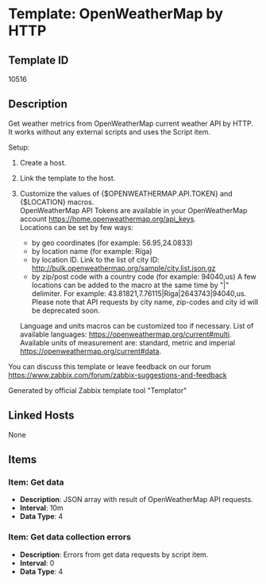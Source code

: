# Template: OpenWeatherMap by HTTP

## Template ID
10516

## Description
Get weather metrics from OpenWeatherMap current weather API by HTTP.
It works without any external scripts and uses the Script item.

Setup:
  1. Create a host.

  2. Link the template to the host.

  3. Customize the values of {$OPENWEATHERMAP.API.TOKEN} and {$LOCATION} macros.  
      OpenWeatherMap API Tokens are available in your OpenWeatherMap account https://home.openweathermap.org/api_keys.  
      Locations can be set by few ways:
        - by geo coordinates (for example: 56.95,24.0833)
        - by location name (for example: Riga)
        - by location ID. Link to the list of city ID: http://bulk.openweathermap.org/sample/city.list.json.gz
        - by zip/post code with a country code (for example: 94040,us)
      A few locations can be added to the macro at the same time by "|" delimiter. 
      For example: 43.81821,7.76115|Riga|2643743|94040,us.
      Please note that API requests by city name, zip-codes and city id will be deprecated soon.
      
      Language and units macros can be customized too if necessary.
      List of available languages: https://openweathermap.org/current#multi.
      Available units of measurement are: standard, metric and imperial https://openweathermap.org/current#data.

You can discuss this template or leave feedback on our forum https://www.zabbix.com/forum/zabbix-suggestions-and-feedback

Generated by official Zabbix template tool "Templator"

## Linked Hosts
None

## Items

### Item: Get data
- **Description**: JSON array with result of OpenWeatherMap API requests.
- **Interval**: 10m
- **Data Type**: 4

### Item: Get data collection errors
- **Description**: Errors from get data requests by script item.
- **Interval**: 0
- **Data Type**: 4

